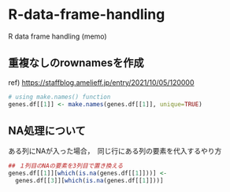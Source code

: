 # R-data-frame-handling
R data frame handling (memo)


##  <span style="color: `#007AFF`">重複なしのrownamesを作成</span>
ref) https://staffblog.amelieff.jp/entry/2021/10/05/120000

```r
# using make.names() function
genes.df[[1]] <- make.names(genes.df[[1]], unique=TRUE)
```

## NA処理について
ある列にNAが入った場合，　同じ行にある列の要素を代入するやり方
```r
## １列目のNAの要素を3列目で置き換える
genes.df[[1]][which(is.na(genes.df[[1]]))] <-
  genes.df[[3]][which(is.na(genes.df[[1]]))]
```
